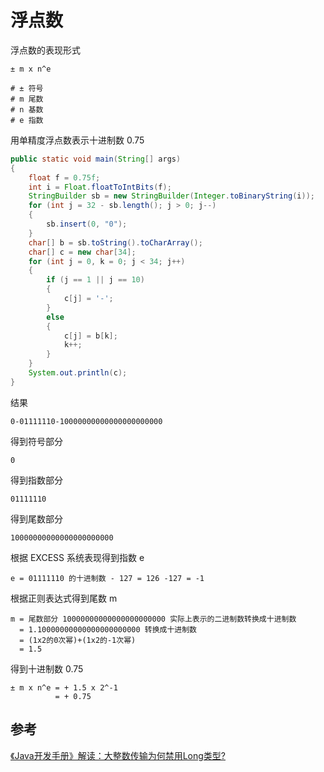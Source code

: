 # 浮点数
浮点数的表现形式
```
± m x n^e

# ± 符号
# m 尾数
# n 基数
# e 指数
```

用单精度浮点数表示十进制数 0.75
```java
public static void main(String[] args)
{
    float f = 0.75f;
    int i = Float.floatToIntBits(f);
    StringBuilder sb = new StringBuilder(Integer.toBinaryString(i));
    for (int j = 32 - sb.length(); j > 0; j--)
    {
        sb.insert(0, "0");
    }
    char[] b = sb.toString().toCharArray();
    char[] c = new char[34];
    for (int j = 0, k = 0; j < 34; j++)
    {
        if (j == 1 || j == 10)
        {
            c[j] = '-';
        }
        else
        {
            c[j] = b[k];
            k++;
        }
    }
    System.out.println(c);
}
```

结果
```
0-01111110-10000000000000000000000
```

得到符号部分
```
0
```

得到指数部分
```
01111110
```

得到尾数部分
```
10000000000000000000000
```

根据 EXCESS 系统表现得到指数 e
```
e = 01111110 的十进制数 - 127 = 126 -127 = -1
```

根据正则表达式得到尾数 m
```
m = 尾数部分 10000000000000000000000 实际上表示的二进制数转换成十进制数
  = 1.10000000000000000000000 转换成十进制数
  = (1x2的0次幂)+(1x2的-1次幂)
  = 1.5
```

得到十进制数 0.75
```
± m x n^e = + 1.5 x 2^-1
          = + 0.75
```

## 参考
[《Java开发手册》解读：大整数传输为何禁用Long类型?](https://mp.weixin.qq.com/s?__biz=MzIzOTU0NTQ0MA==&mid=2247498496&idx=1&sn=a46cd5d34f9afca3f31121fb3ac835e0)
